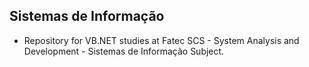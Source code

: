 ## Sistemas de Informação
* Repository for VB.NET studies at Fatec SCS - System Analysis and Development - Sistemas de Informação Subject.
